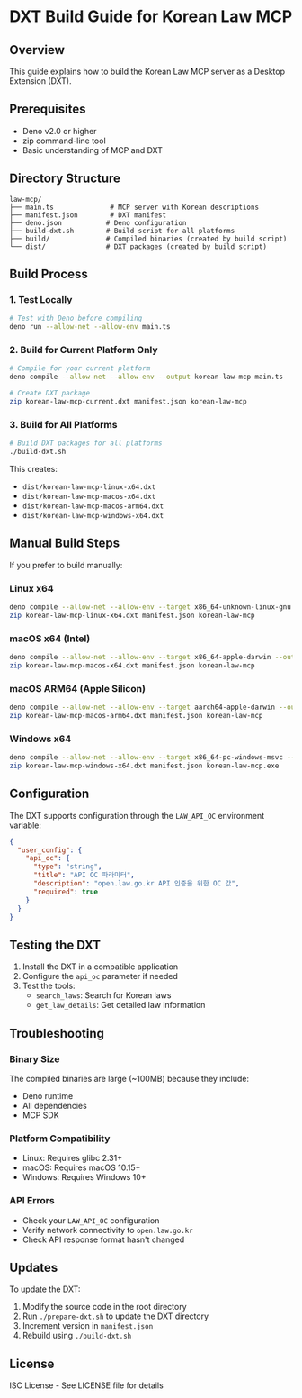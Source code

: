 # DXT Build Guide for Korean Law MCP

## Overview

This guide explains how to build the Korean Law MCP server as a Desktop Extension (DXT).

## Prerequisites

- Deno v2.0 or higher
- zip command-line tool
- Basic understanding of MCP and DXT

## Directory Structure

```
law-mcp/
├── main.ts              # MCP server with Korean descriptions
├── manifest.json        # DXT manifest
├── deno.json           # Deno configuration
├── build-dxt.sh        # Build script for all platforms
├── build/              # Compiled binaries (created by build script)
└── dist/               # DXT packages (created by build script)
```

## Build Process

### 1. Test Locally

```bash
# Test with Deno before compiling
deno run --allow-net --allow-env main.ts
```

### 2. Build for Current Platform Only

```bash
# Compile for your current platform
deno compile --allow-net --allow-env --output korean-law-mcp main.ts

# Create DXT package
zip korean-law-mcp-current.dxt manifest.json korean-law-mcp
```

### 3. Build for All Platforms

```bash
# Build DXT packages for all platforms
./build-dxt.sh
```

This creates:
- `dist/korean-law-mcp-linux-x64.dxt`
- `dist/korean-law-mcp-macos-x64.dxt`
- `dist/korean-law-mcp-macos-arm64.dxt`
- `dist/korean-law-mcp-windows-x64.dxt`

## Manual Build Steps

If you prefer to build manually:

### Linux x64
```bash
deno compile --allow-net --allow-env --target x86_64-unknown-linux-gnu --output korean-law-mcp main.ts
zip korean-law-mcp-linux-x64.dxt manifest.json korean-law-mcp
```

### macOS x64 (Intel)
```bash
deno compile --allow-net --allow-env --target x86_64-apple-darwin --output korean-law-mcp main.ts
zip korean-law-mcp-macos-x64.dxt manifest.json korean-law-mcp
```

### macOS ARM64 (Apple Silicon)
```bash
deno compile --allow-net --allow-env --target aarch64-apple-darwin --output korean-law-mcp main.ts
zip korean-law-mcp-macos-arm64.dxt manifest.json korean-law-mcp
```

### Windows x64
```bash
deno compile --allow-net --allow-env --target x86_64-pc-windows-msvc --output korean-law-mcp.exe main.ts
zip korean-law-mcp-windows-x64.dxt manifest.json korean-law-mcp.exe
```

## Configuration

The DXT supports configuration through the `LAW_API_OC` environment variable:

```json
{
  "user_config": {
    "api_oc": {
      "type": "string",
      "title": "API OC 파라미터",
      "description": "open.law.go.kr API 인증을 위한 OC 값",
      "required": true
    }
  }
}
```

## Testing the DXT

1. Install the DXT in a compatible application
2. Configure the `api_oc` parameter if needed
3. Test the tools:
   - `search_laws`: Search for Korean laws
   - `get_law_details`: Get detailed law information

## Troubleshooting

### Binary Size
The compiled binaries are large (~100MB) because they include:
- Deno runtime
- All dependencies
- MCP SDK

### Platform Compatibility
- Linux: Requires glibc 2.31+
- macOS: Requires macOS 10.15+
- Windows: Requires Windows 10+

### API Errors
- Check your `LAW_API_OC` configuration
- Verify network connectivity to `open.law.go.kr`
- Check API response format hasn't changed

## Updates

To update the DXT:
1. Modify the source code in the root directory
2. Run `./prepare-dxt.sh` to update the DXT directory
3. Increment version in `manifest.json`
4. Rebuild using `./build-dxt.sh`

## License

ISC License - See LICENSE file for details
